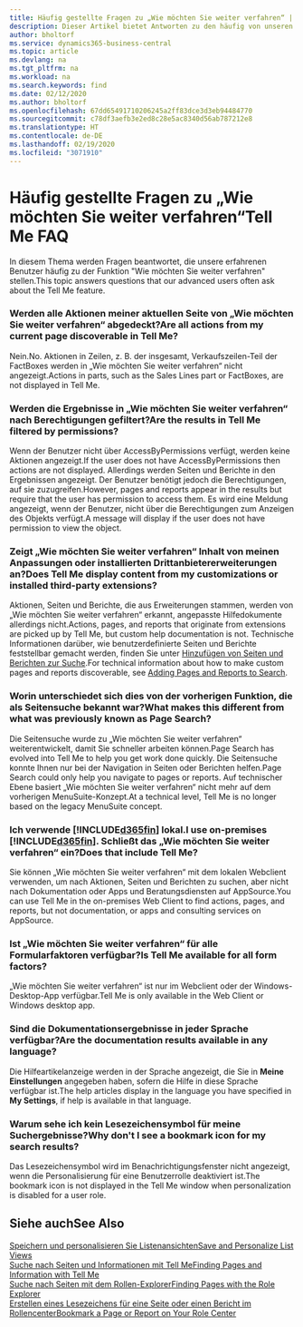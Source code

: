 ```yaml
---
title: Häufig gestellte Fragen zu „Wie möchten Sie weiter verfahren“ | Microsoft Docs
description: Dieser Artikel bietet Antworten zu den häufig von unseren Partner und Debitoren über „Wie möchten Sie weiter verfahren“ gestellten Fragen.
author: bholtorf
ms.service: dynamics365-business-central
ms.topic: article
ms.devlang: na
ms.tgt_pltfrm: na
ms.workload: na
ms.search.keywords: find
ms.date: 02/12/2020
ms.author: bholtorf
ms.openlocfilehash: 67dd65491710206245a2ff83dce3d3eb94484770
ms.sourcegitcommit: c78df3aefb3e2ed8c28e5ac8340d56ab787212e8
ms.translationtype: HT
ms.contentlocale: de-DE
ms.lasthandoff: 02/19/2020
ms.locfileid: "3071910"
---
```

# <a name="tell-me-faq"></a><span data-ttu-id="a4605-103">Häufig gestellte Fragen zu „Wie möchten Sie weiter verfahren“</span><span class="sxs-lookup"><span data-stu-id="a4605-103">Tell Me FAQ</span></span>
<span data-ttu-id="a4605-104">In diesem Thema werden Fragen beantwortet, die unsere erfahrenen Benutzer häufig zu der Funktion "Wie möchten Sie weiter verfahren" stellen.</span><span class="sxs-lookup"><span data-stu-id="a4605-104">This topic answers questions that our advanced users often ask about the Tell Me feature.</span></span>

### <a name="are-all-actions-from-my-current-page-discoverable-in-tell-me"></a><span data-ttu-id="a4605-105">Werden alle Aktionen meiner aktuellen Seite von „Wie möchten Sie weiter verfahren“ abgedeckt?</span><span class="sxs-lookup"><span data-stu-id="a4605-105">Are all actions from my current page discoverable in Tell Me?</span></span>
<span data-ttu-id="a4605-106">Nein.</span><span class="sxs-lookup"><span data-stu-id="a4605-106">No.</span></span> <span data-ttu-id="a4605-107">Aktionen in Zeilen, z. B. der insgesamt, Verkaufszeilen-Teil der FactBoxes werden in „Wie möchten Sie weiter verfahren“ nicht angezeigt.</span><span class="sxs-lookup"><span data-stu-id="a4605-107">Actions in parts, such as the Sales Lines part or FactBoxes, are not displayed in Tell Me.</span></span>

### <a name="are-the-results-in-tell-me-filtered-by-permissions"></a><span data-ttu-id="a4605-108">Werden die Ergebnisse in „Wie möchten Sie weiter verfahren“ nach Berechtigungen gefiltert?</span><span class="sxs-lookup"><span data-stu-id="a4605-108">Are the results in Tell Me filtered by permissions?</span></span>
<span data-ttu-id="a4605-109">Wenn der Benutzer nicht über AccessByPermissions verfügt, werden keine Aktionen angezeigt.</span><span class="sxs-lookup"><span data-stu-id="a4605-109">If the user does not have AccessByPermissions then actions are not displayed.</span></span> <span data-ttu-id="a4605-110">Allerdings werden Seiten und Berichte in den Ergebnissen angezeigt. Der Benutzer benötigt jedoch die Berechtigungen, auf sie zuzugreifen.</span><span class="sxs-lookup"><span data-stu-id="a4605-110">However, pages and reports appear in the results but require that the user has permission to access them.</span></span> <span data-ttu-id="a4605-111">Es wird eine Meldung angezeigt, wenn der Benutzer, nicht über die Berechtigungen zum Anzeigen des Objekts verfügt.</span><span class="sxs-lookup"><span data-stu-id="a4605-111">A message will display if the user does not have permission to view the object.</span></span>

### <a name="does-tell-me-display-content-from-my-customizations-or-installed-third-party-extensions"></a><span data-ttu-id="a4605-112">Zeigt „Wie möchten Sie weiter verfahren“ Inhalt von meinen Anpassungen oder installierten Drittanbietererweiterungen an?</span><span class="sxs-lookup"><span data-stu-id="a4605-112">Does Tell Me display content from my customizations or installed third-party extensions?</span></span>
<span data-ttu-id="a4605-113">Aktionen, Seiten und Berichte, die aus Erweiterungen stammen, werden von „Wie möchten Sie weiter verfahren“ erkannt, angepasste Hilfedokumente allerdings nicht.</span><span class="sxs-lookup"><span data-stu-id="a4605-113">Actions, pages, and reports that originate from extensions are picked up by Tell Me, but custom help documentation is not.</span></span> <span data-ttu-id="a4605-114">Technische Informationen darüber, wie benutzerdefinierte Seiten und Berichte feststellbar gemacht werden, finden Sie unter [Hinzufügen von Seiten und Berichten zur Suche](/dynamics365/business-central/dev-itpro/developer/devenv-al-menusuite-functionality).</span><span class="sxs-lookup"><span data-stu-id="a4605-114">For technical information about how to make custom pages and reports discoverable, see [Adding Pages and Reports to Search](/dynamics365/business-central/dev-itpro/developer/devenv-al-menusuite-functionality).</span></span>

### <a name="what-makes-this-different-from-what-was-previously-known-as-page-search"></a><span data-ttu-id="a4605-115">Worin unterschiedet sich dies von der vorherigen Funktion, die als Seitensuche bekannt war?</span><span class="sxs-lookup"><span data-stu-id="a4605-115">What makes this different from what was previously known as Page Search?</span></span>
<span data-ttu-id="a4605-116">Die Seitensuche wurde zu „Wie möchten Sie weiter verfahren“ weiterentwickelt, damit Sie schneller arbeiten können.</span><span class="sxs-lookup"><span data-stu-id="a4605-116">Page Search has evolved into Tell Me to help you get work done quickly.</span></span> <span data-ttu-id="a4605-117">Die Seitensuche konnte Ihnen nur bei der Navigation in Seiten oder Berichten helfen.</span><span class="sxs-lookup"><span data-stu-id="a4605-117">Page Search could only help you navigate to pages or reports.</span></span> <span data-ttu-id="a4605-118">Auf technischer Ebene basiert „Wie möchten Sie weiter verfahren“ nicht mehr auf dem vorherigen MenuSuite-Konzept.</span><span class="sxs-lookup"><span data-stu-id="a4605-118">At a technical level, Tell Me is no longer based on the legacy MenuSuite concept.</span></span>

### <a name="i-use-on-premises-d365fin-does-that-include-tell-me"></a><span data-ttu-id="a4605-119">Ich verwende [!INCLUDE[d365fin](includes/d365fin_md.md)] lokal.</span><span class="sxs-lookup"><span data-stu-id="a4605-119">I use on-premises [!INCLUDE[d365fin](includes/d365fin_md.md)].</span></span> <span data-ttu-id="a4605-120">Schließt das „Wie möchten Sie weiter verfahren“ ein?</span><span class="sxs-lookup"><span data-stu-id="a4605-120">Does that include Tell Me?</span></span>
<span data-ttu-id="a4605-121">Sie können „Wie möchten Sie weiter verfahren“ mit dem lokalen Webclient verwenden, um nach Aktionen, Seiten und Berichten zu suchen, aber nicht nach Dokumentation oder Apps und Beratungsdiensten auf AppSource.</span><span class="sxs-lookup"><span data-stu-id="a4605-121">You can use Tell Me in the on-premises Web Client to find actions, pages, and reports, but not documentation, or apps and consulting services on AppSource.</span></span>

### <a name="is-tell-me-available-for-all-form-factors"></a><span data-ttu-id="a4605-122">Ist „Wie möchten Sie weiter verfahren“ für alle Formularfaktoren verfügbar?</span><span class="sxs-lookup"><span data-stu-id="a4605-122">Is Tell Me available for all form factors?</span></span>
<span data-ttu-id="a4605-123">„Wie möchten Sie weiter verfahren“ ist nur im Webclient oder der Windows-Desktop-App verfügbar.</span><span class="sxs-lookup"><span data-stu-id="a4605-123">Tell Me is only available in the Web Client or Windows desktop app.</span></span>

### <a name="are-the-documentation-results-available-in-any-language"></a><span data-ttu-id="a4605-124">Sind die Dokumentationsergebnisse in jeder Sprache verfügbar?</span><span class="sxs-lookup"><span data-stu-id="a4605-124">Are the documentation results available in any language?</span></span>
<span data-ttu-id="a4605-125">Die Hilfeartikelanzeige werden in der Sprache angezeigt, die Sie in **Meine Einstellungen** angegeben haben, sofern die Hilfe in diese Sprache verfügbar ist.</span><span class="sxs-lookup"><span data-stu-id="a4605-125">The help articles display in the language you have specified in **My Settings**, if help is available in that language.</span></span>

### <a name="why-dont-i-see-a-bookmark-icon-for-my-search-results"></a><span data-ttu-id="a4605-126">Warum sehe ich kein Lesezeichensymbol für meine Suchergebnisse?</span><span class="sxs-lookup"><span data-stu-id="a4605-126">Why don't I see a bookmark icon for my search results?</span></span>
<span data-ttu-id="a4605-127">Das Lesezeichensymbol wird im Benachrichtigungsfenster nicht angezeigt, wenn die Personalisierung für eine Benutzerrolle deaktiviert ist.</span><span class="sxs-lookup"><span data-stu-id="a4605-127">The bookmark icon is not displayed in the Tell Me window when personalization is disabled for a user role.</span></span>


## <a name="see-also"></a><span data-ttu-id="a4605-128">Siehe auch</span><span class="sxs-lookup"><span data-stu-id="a4605-128">See Also</span></span>  
[<span data-ttu-id="a4605-129">Speichern und personalisieren Sie Listenansichten</span><span class="sxs-lookup"><span data-stu-id="a4605-129">Save and Personalize List Views</span></span>](ui-views.md)  
[<span data-ttu-id="a4605-130">Suche nach Seiten und Informationen mit Tell Me</span><span class="sxs-lookup"><span data-stu-id="a4605-130">Finding Pages and Information with Tell Me</span></span>](ui-search.md)  
[<span data-ttu-id="a4605-131">Suche nach Seiten mit dem Rollen-Explorer</span><span class="sxs-lookup"><span data-stu-id="a4605-131">Finding Pages with the Role Explorer</span></span>](ui-role-explorer.md)  
[<span data-ttu-id="a4605-132">Erstellen eines Lesezeichens für eine Seite oder einen Bericht im Rollencenter</span><span class="sxs-lookup"><span data-stu-id="a4605-132">Bookmark a Page or Report on Your Role Center</span></span>](ui-bookmarks.md)
